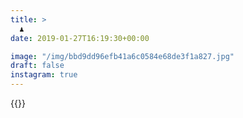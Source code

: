 ```yaml
---
title: >
  ♟
date: 2019-01-27T16:19:30+00:00

image: "/img/bbd9dd96efb41a6c0584e68de3f1a827.jpg"
draft: false
instagram: true
---
```


{{<photo src="/img/bbd9dd96efb41a6c0584e68de3f1a827.jpg">}}
